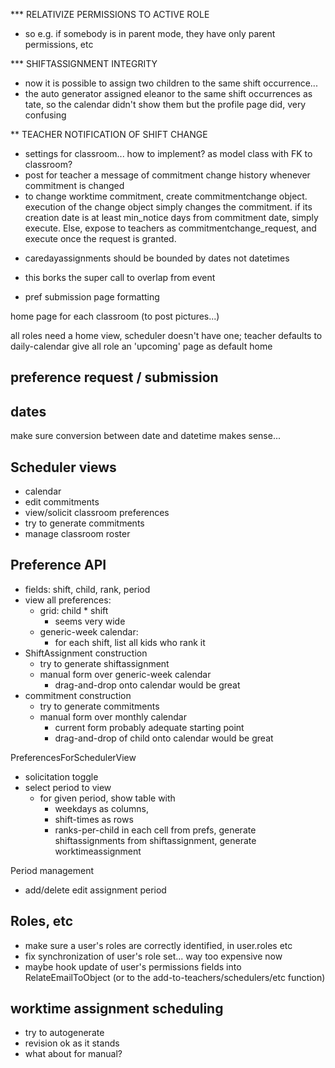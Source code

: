 

*** RELATIVIZE PERMISSIONS TO ACTIVE ROLE
- so e.g. if somebody is in parent mode, they have only parent permissions, etc


*** SHIFTASSIGNMENT INTEGRITY
- now it is possible to assign two children to the same shift occurrence...
- the auto generator assigned eleanor to the same shift occurrences as tate, so the calendar didn\'t show them but the profile page did, very confusing

** TEACHER NOTIFICATION OF SHIFT CHANGE
 
- settings for classroom... how to implement?  as model class with FK to classroom?
- post for teacher a message of commitment change history whenever commitment is changed
- to change worktime commitment, create commitmentchange object.  execution of the change object simply changes the commitment.  if its creation date is at least min_notice days from commitment date, simply execute.  Else, expose to teachers as commitmentchange_request, and execute once the request is granted.  

* caredayassignments should be bounded by dates not datetimes
* this borks the super call to overlap from event

* pref submission page formatting

home page for each classroom (to post pictures...)

all roles need a home view, scheduler doesn't have one; teacher defaults to daily-calendar
give all role an 'upcoming' page as default home




preference request / submission
-----



dates
-----

make sure conversion between date and datetime makes sense...


Scheduler views
-------------------

- calendar
- edit commitments
- view/solicit classroom preferences
- try to generate commitments
- manage classroom roster

Preference API
--------------

- fields: shift, child, rank, period
- view all preferences:
    - grid: child * shift
        - seems very wide
    - generic-week calendar: 
        - for each shift, list all kids who rank it
- ShiftAssignment construction
    - try to generate shiftassignment
    - manual form over generic-week calendar
        - drag-and-drop onto calendar would be great
- commitment construction
    - try to generate commitments
    - manual form over monthly calendar
        - current form probably adequate starting point
        - drag-and-drop of child onto calendar would be great

PreferencesForSchedulerView
- solicitation toggle
- select period to view
    - for given period, show table with 
        - weekdays as columns, 
        - shift-times as rows
        - ranks-per-child in each cell
from prefs, generate shiftassignments
from shiftassignment, generate worktimeassignment

Period management
- add/delete edit assignment period

Roles, etc
----------

- make sure a user's roles are correctly identified, in user.roles etc
- fix synchronization of user's role set... way too expensive now
- maybe hook update of user's permissions fields into RelateEmailToObject (or to the add-to-teachers/schedulers/etc function) 

worktime assignment scheduling
------------------------------

- try to autogenerate
- revision ok as it stands
- what about for manual?
